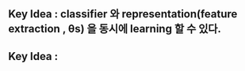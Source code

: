 ## Key Idea : classifier 와 representation(feature extraction , θs) 을 동시에 learning 할 수 있다.
## Key Idea : 
